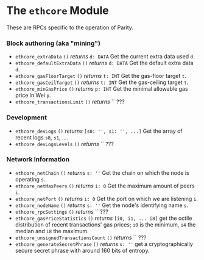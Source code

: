 # The `ethcore` Module

These are RPCs specific to the operation of Parity.

### Block authoring (aka "mining")
- `ethcore_extraData` `()` *returns* `d: DATA` Get the current extra data used `d`.
- `ethcore_defaultExtraData` `()` *returns* `d: DATA` Get the default extra data `d`.
- `ethcore_gasFloorTarget` `()` *returns* `t: INT` Get the gas-floor target `t`.
- `ethcore_gasCeilTarget` `()` *returns* `t: INT` Get the gas-ceiling target `t`.
- `ethcore_minGasPrice` `()` *returns* `p: INT` Get the minimal allowable gas price in Wei `p`.
- `ethcore_transactionsLimit` `()` *returns* `` ???

### Development
- `ethcore_devLogs` `()` *returns* `[s0: '', s1: '', ...]` Get the array of recent logs `s0`, `s1`, ....
- `ethcore_devLogsLevels` `()` *returns* `` ???

### Network Information
- `ethcore_netChain` `()` *returns* `s: ''` Get the chain on which the node is operating `s`.
- `ethcore_netMaxPeers` `()` *returns* `i: 0` Get the maximum amount of peers `i`.
- `ethcore_netPort` `()` *returns* `i: 0` Get the port on which we are listening `i`.
- `ethcore_nodeName` `()` *returns* `s: ''` Get the node's identifying name `s`.
- `ethcore_rpcSettings` `()` *returns* `` ???
- `ethcore_gasPriceStatistics` `()` *returns* `[i0, i1, ... i8]` get the octile distribution of recent transactions' gas prices; `i0` is the minimum, `i4` the median and `i8` the maximum.
- `ethcore_unsignedTransactionsCount` `()` *returns* `` ???
- `ethcore_generateSecretPhrase` `()` *returns* `s: ''` get a cryptographically secure secret phrase with around 160 bits of entropy.
